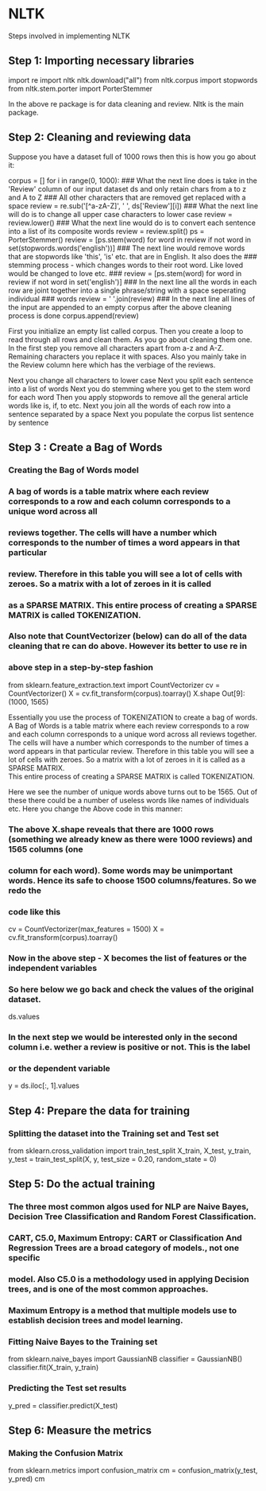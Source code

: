 # NLTK
Steps involved in implementing NLTK
## Step 1: Importing necessary libraries
import re
import nltk
nltk.download("all")
from nltk.corpus import stopwords
from nltk.stem.porter import PorterStemmer

In the above re package is for data cleaning and review.  Nltk is the main package.  

## Step 2: Cleaning and reviewing data
Suppose you have a dataset full of 1000 rows then this is how you go about it:

corpus = []
for i in range(0, 1000):
    ### What the next line does is take in the 'Review' column of our input dataset ds and only retain chars from a to z and A to Z
    ### All other characters that are removed get replaced with a space
    review = re.sub('[^a-zA-Z]', ' ', ds['Review'][i])
    ### What the next line will do is to change all upper case characters to lower case
    review = review.lower()
    ### What the next line would do is to convert each sentence into a list of its composite words
    review = review.split()
    ps = PorterStemmer()
    review = [ps.stem(word) for word in review if not word in set(stopwords.words('english'))]
    ### The next line would remove words that are stopwords like 'this', 'is' etc. that are in English.  It also does the 
    ### stemming process - which changes words to their root word.  Like loved would be changed to love etc.
    ### review = [ps.stem(word) for word in review if not word in set('english')]
    ### In the next line all the words in each row are joint together into a single phrase/string with a space seperating individual
    ### words
    review = ' '.join(review)
    ### In the next line all lines of the input are appended to an empty corpus after the above cleaning process is done
    corpus.append(review)


First you initialize an empty list called corpus.  Then you create a loop to read through all rows and clean them. 
As you go about cleaning them one.  In the first step you remove all characters apart from a-z and A-Z.  Remaining characters you replace it with spaces.  Also you mainly take in the 
Review column here which has the verbiage of the reviews. 

Next you change all characters to lower case
Next you split each sentence into a list of words
Next you do stemming where you get to the stem word for each word
Then you apply stopwords to remove all the general article words like is, if, to etc.
Next you join all the words of each row into a sentence separated by a space
Next you populate the corpus list sentence by sentence

## Step 3 : Create a Bag of Words
### Creating the Bag of Words model
### A bag of words is a table matrix where each review corresponds to a row and each column corresponds to a unique word across all 
### reviews together.  The cells will have a number which corresponds to the number of times a word appears  in that particular
### review.  Therefore in this table you will see a lot of cells with zeroes.  So a matrix with a lot of zeroes in it is called
### as a SPARSE MATRIX.  This entire process of creating a SPARSE MATRIX is called TOKENIZATION.
### Also note that CountVectorizer (below) can do all of the data cleaning that re can do above.  However its better to use re in
### above step in a step-by-step fashion
from sklearn.feature_extraction.text import CountVectorizer
cv = CountVectorizer()
X = cv.fit_transform(corpus).toarray()
X.shape
Out[9]:
(1000, 1565)

Essentially you use the process of TOKENIZATION to create a bag of words.  A Bag of Words is a table matrix where each review corresponds to a row and each column 
corresponds to a unique word across all reviews together.  The cells will have a number which corresponds to the number of times a word appears  in that particular
 review.  Therefore in this table you will see a lot of cells with zeroes.  So a matrix with a lot of zeroes in it is called as a SPARSE MATRIX.  
This entire process of creating a SPARSE MATRIX is called TOKENIZATION.
 
Here we see the number of unique words above turns out to be 1565.  Out of these there could be a number of useless words like names of individuals etc.  Here you change the 
Above code in this manner:
### The above X.shape reveals that there are 1000 rows (something we already knew as there were 1000 reviews) and 1565 columns (one
### column for each word).  Some words may be unimportant words.  Hence its safe to choose 1500 columns/features.  So we redo the
### code like this
cv = CountVectorizer(max_features = 1500)
X = cv.fit_transform(corpus).toarray()
### Now in the above step - X becomes the list of features or the independent variables
### So here below we go back and check the values of the original dataset.  
ds.values

### In the next step we would be interested only in the second column i.e. wether a review is positive or not.  This is the label
### or the dependent variable
y = ds.iloc[:, 1].values

## Step 4: Prepare the data for training
### Splitting the dataset into the Training set and Test set
from sklearn.cross_validation import train_test_split
X_train, X_test, y_train, y_test = train_test_split(X, y, test_size = 0.20, random_state = 0)


## Step 5: Do the actual training
### The three most common algos used for NLP are Naive Bayes, Decision Tree Classification and Random Forest Classification. 
### CART, C5.0, Maximum Entropy:  CART or Classification And Regression Trees are a broad category of models., not one specific 
### model. Also C5.0 is a methodology used in applying Decision trees, and is one of the most common approaches. 
### Maximum Entropy is a method that multiple models use to establish decision trees and model learning. 
### Fitting Naive Bayes to the Training set
from sklearn.naive_bayes import GaussianNB
classifier = GaussianNB()
classifier.fit(X_train, y_train)

### Predicting the Test set results
y_pred = classifier.predict(X_test)

## Step 6: Measure the metrics
### Making the Confusion Matrix
from sklearn.metrics import confusion_matrix
cm = confusion_matrix(y_test, y_pred)
cm

